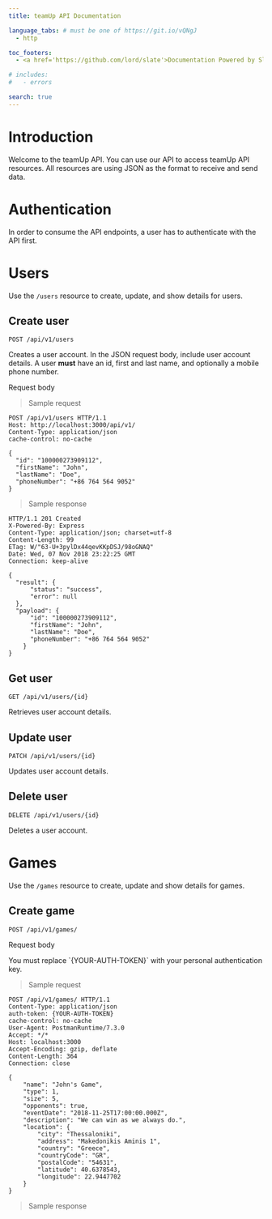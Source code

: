 ```yaml
---
title: teamUp API Documentation

language_tabs: # must be one of https://git.io/vQNgJ
  - http

toc_footers:
  - <a href='https://github.com/lord/slate'>Documentation Powered by Slate</a>

# includes:
#   - errors

search: true
---
```


# Introduction

Welcome to the teamUp API. You can use our API to access teamUp API resources.
All resources are using JSON as the format to receive and send data.

# Authentication

In order to consume the API endpoints, a user has to authenticate with the API first.

# Users
Use the `/users` resource to create, update, and show details for users.

## Create user
`POST /api/v1/users`

Creates a user account. In the JSON request body, include user account details. A user **must** have an id, first and last name, and optionally a mobile phone number.

Request body

> Sample request

```http
POST /api/v1/users HTTP/1.1
Host: http://localhost:3000/api/v1/
Content-Type: application/json
cache-control: no-cache

{
  "id": "100000273909112",
  "firstName": "John",
  "lastName": "Doe",
  "phoneNumber": "+86 764 564 9052"
}
```

> Sample response

```http
HTTP/1.1 201 Created
X-Powered-By: Express
Content-Type: application/json; charset=utf-8
Content-Length: 99
ETag: W/"63-U+3pylDx44qevKKpDSJ/98oGNAQ"
Date: Wed, 07 Nov 2018 23:22:25 GMT
Connection: keep-alive

{
  "result": {
      "status": "success",
      "error": null
  },
  "payload": {
      "id": "100000273909112",
      "firstName": "John",
      "lastName": "Doe",
      "phoneNumber": "+86 764 564 9052"
    }
}
```

## Get user
`GET /api/v1/users/{id}`

Retrieves user account details.

## Update user
`PATCH /api/v1/users/{id}`

Updates user account details.

## Delete user
`DELETE /api/v1/users/{id}`

Deletes a user account.

# Games

Use the `/games` resource to create, update and show details for games.

## Create game

`POST /api/v1/games/`

Request body

<aside class="notice">
You must replace `{YOUR-AUTH-TOKEN}` with your personal authentication key.
</aside>

> Sample request

```http
POST /api/v1/games/ HTTP/1.1
Content-Type: application/json
auth-token: {YOUR-AUTH-TOKEN}
cache-control: no-cache
User-Agent: PostmanRuntime/7.3.0
Accept: */*
Host: localhost:3000
Accept-Encoding: gzip, deflate
Content-Length: 364
Connection: close

{
	"name": "John's Game",
	"type": 1,
	"size": 5,
	"opponents": true,
	"eventDate": "2018-11-25T17:00:00.000Z",
	"description": "We can win as we always do.",
	"location": {
		"city": "Thessaloniki",
		"address": "Makedonikis Aminis 1",
		"country": "Greece",
		"countryCode": "GR",
		"postalCode": "54631",
		"latitude": 40.6378543,
		"longitude": 22.9447702
	}
}
```

> Sample response

```http

```